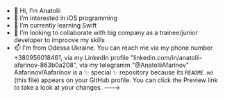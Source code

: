 - 👋 Hi, I’m Anatolii
- 👀 I’m interested in iOS programming
- 🌱 I’m currently learning Swift
- 💞️ I’m looking to collaborate with big company as a trainee/junior developer to improove my skills
- 📫 I'm from Odessa Ukraine. You can reach me via my phone number +380956018461, via my LinkedIn profile "linkedin.com/in/anatolii-afarinov-863b0a208", via my telegramm "@AnatoliiAfarinov"
Aafarinov/Aafarinov is a ✨ special ✨ repository because its `README.md` (this file) appears on your GitHub profile.
You can click the Preview link to take a look at your changes.
--->
